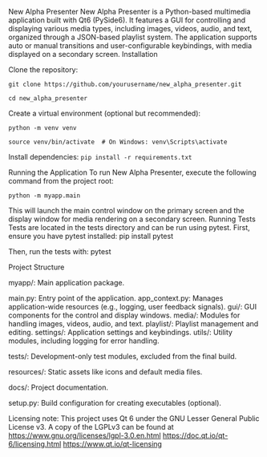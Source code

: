 New Alpha Presenter
New Alpha Presenter is a Python-based multimedia application built with Qt6 (PySide6). It features a GUI for controlling and displaying various media types, including images, videos, audio, and text, organized through a JSON-based playlist system. The application supports auto or manual transitions and user-configurable keybindings, with media displayed on a secondary screen.
Installation

Clone the repository:

`git clone https://github.com/yourusername/new_alpha_presenter.git`

`cd new_alpha_presenter`


Create a virtual environment (optional but recommended):

`python -m venv venv`

`source venv/bin/activate  # On Windows: venv\Scripts\activate`


Install dependencies:
`pip install -r requirements.txt`

Running the Application
To run New Alpha Presenter, execute the following command from the project root:

`python -m myapp.main`

This will launch the main control window on the primary screen and the display window for media rendering on a secondary screen.
Running Tests
Tests are located in the tests directory and can be run using pytest. First, ensure you have pytest installed:
pip install pytest

Then, run the tests with:
pytest

Project Structure

myapp/: Main application package.

main.py: Entry point of the application.
app_context.py: Manages application-wide resources (e.g., logging, user feedback signals).
gui/: GUI components for the control and display windows.
media/: Modules for handling images, videos, audio, and text.
playlist/: Playlist management and editing.
settings/: Application settings and keybindings.
utils/: Utility modules, including logging for error handling.


tests/: Development-only test modules, excluded from the final build.

resources/: Static assets like icons and default media files.

docs/: Project documentation.

setup.py: Build configuration for creating executables (optional).

Licensing note: This project uses Qt 6 under the GNU Lesser General Public License v3. A copy of the LGPLv3 can 
be found at https://www.gnu.org/licenses/lgpl-3.0.en.html
https://doc.qt.io/qt-6/licensing.html
https://www.qt.io/qt-licensing
